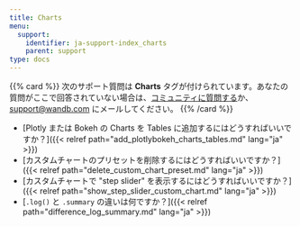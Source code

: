 ```yaml
---
title: Charts
menu:
  support:
    identifier: ja-support-index_charts
    parent: support
type: docs
---
```


{{% card %}}
次のサポート質問は <b>Charts</b> タグが付けられています。あなたの質問がここで回答されていない場合は、[コミュニティに質問する](https://community.wandb.ai/)か、[support@wandb.com](mailto:support@wandb.com) にメールしてください。
{{% /card %}}

- [Plotly または Bokeh の Charts を Tables に追加するにはどうすればいいですか？]({{< relref path="add_plotlybokeh_charts_tables.md" lang="ja" >}})
- [カスタムチャートのプリセットを削除するにはどうすればいいですか？]({{< relref path="delete_custom_chart_preset.md" lang="ja" >}})
- [カスタムチャートで "step slider" を表示するにはどうすればいいですか？]({{< relref path="show_step_slider_custom_chart.md" lang="ja" >}})
- [`.log()` と `.summary` の違いは何ですか？]({{< relref path="difference_log_summary.md" lang="ja" >}})